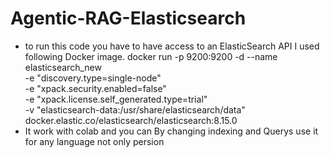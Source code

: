 # Agentic-RAG-Elasticsearch

* to run this code you have to have access to an ElasticSearch API I used following Docker image.
docker run -p 9200:9200 -d --name elasticsearch_new \
-e "discovery.type=single-node" \
-e "xpack.security.enabled=false" \
-e "xpack.license.self_generated.type=trial" \
-v "elasticsearch-data:/usr/share/elasticsearch/data" \
docker.elastic.co/elasticsearch/elasticsearch:8.15.0
* It work with colab and you can By changing indexing and Querys use it for any language not only persion
